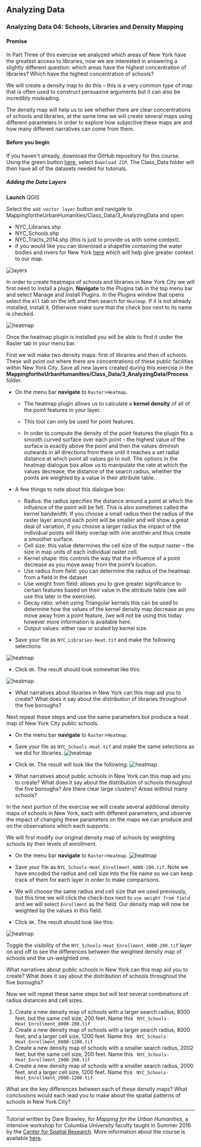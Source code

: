 ## Analyzing Data

### Analyzing Data 04: Schools, Libraries and Density Mapping
#### Premise

In Part Three of this exercise we analyzed which areas of New York have the greatest access to libraries, now we are interested in answering a slightly different question: which areas have the highest concentration of libraries? Which have the highest concentration of schools? 

We will create a density map to do this – this is a very common type of map that is often used to construct persuasive arguments but it can also be incredibly misleading. 

The density map will help us to see whether there are clear concentrations of schools and libraries, at the same time we will create several maps using different parameters in order to explore how subjective these maps are and how many different narratives can come from them.

#### Before you begin
If you haven't already, download the GitHub repository for this course. Using the green button [here](https://github.com/CenterForSpatialResearch/MappingForTheUrbanHumanities), select `Download ZIP`. The Class_Data folder will then have all of the datasets needed for tutorials. 

##### Adding the Data Layers

**Launch** QGIS

Select the `add vector layer` button and navigate to MappingfortheUrbanHumanities/Class_Data/3_AnalyzingData and open: 
* NYC_Libraries.shp
* NYC_Schools.shp
* NYC_Tracts_2014.shp (this is just to provide us with some context).
* if you would like you can download a shapefile containing the water bodies and rivers for New York [here](http://gis.ny.gov/gisdata/inventories/details.cfm?DSID=928) which will help give greater context to our map. 

![layers]( https://github.com/CenterForSpatialResearch/MappingForTheUrbanHumanities/blob/master/Tutorials/Images/AnalyzingData04/01_Layers.png)

In order to create heatmaps of schools and libraries in New York City we will first need to install a plugin. **Navigate** to the Plugins tab in the top menu bar and select Manage and Install Plugins. In the Plugins window that opens select the `All` tab on the left and then search for `Heatmap`. If it is not already installed, install it. Otherwise make sure that the check box next to its name is checked. 

![heatmap]( https://github.com/CenterForSpatialResearch/MappingForTheUrbanHumanities/blob/master/Tutorials/Images/AnalyzingData04/02_Heat.png)

Once the heatmap plugin is installed you will be able to find it under the Raster tab in your menu bar.

First we will make two density maps: first of libraries and then of schools. These will point out where there are concentrations of these public facilities within New York City. Save all new layers created during this exercise in the **MappingfortheUrbanHumanities/Class_Data/3_AnalyzingData/Process** folder.

* On the menu bar **navigate** to `Raster`>`Heatmap`. 
  * The heatmap plugin allows us to calculate a **kernel density** of all of the point features in your layer. 
  * This tool can only be used for point features. 

  * In order to compute the density of the point features the plugin fits a smooth curved surface over
each point – the highest value of the surface is exactly above the point and then the values diminish outwards in all directions from there until it reaches a set radial distance at which point all values go to null. The options in the heatmap dialogue box allow us to manipulate the rate at which the values decrease, the distance of the search radius, whether the points are weighted by a value in their attribute table. 

* A few things to note about this dialogue box: 
  * Radius:  the radius specifies the distance around a point at which the influence of the point will be felt. This is also sometimes called the kernel bandwidth. If you choose a small radius then the radius of the raster layer around each point will be smaller and will show a great deal of variation, if you choose a larger radius the impact of the individual points will likely overlap with one another and thus create a smoother surface. 
  * Cell size: this value determines the cell size of the output raster – the size in map units of each individual raster cell. 
  * Kernel shape: this controls the way that the influence of a point decrease as you move away from the point’s location. 
  * Use radius from field: you can determine the radius of the heatmap from a field in the dataset
  * Use weight from field: allows you to give greater significance to certain features based on their value in the attribute table (we will use this later in the exercise).
  * Decay ratio: when using Triangular kernels this can be used to determine how the values of the kernel density map decrease as you move away from a point feature, (we will not be using this today however more information is available here.  
  * Output values: either raw or scaled by kernel size.  

* Save your file as `NYC_Libraries-Heat.tif` and make the following selections:

![heatmap]( https://github.com/CenterForSpatialResearch/MappingForTheUrbanHumanities/blob/master/Tutorials/Images/AnalyzingData04/03_library.png)

* Click `OK`. The result should look somewhat like this:

![heatmap]( https://github.com/CenterForSpatialResearch/MappingForTheUrbanHumanities/blob/master/Tutorials/Images/AnalyzingData04/04_result.png)

* What narratives about libraries in New York can this map aid you to create? What does it say about the distribution of libraries throughout the five boroughs? 


Next repeat these steps and use the same parameters but produce a heat map of New York City public schools. 

* On the menu bar **navigate** to `Raster`>`Heatmap`. 
* Save your file as `NYC_Schools-Heat.tif` and make the same selections as we did for libraries. 
![heatmap]( https://github.com/CenterForSpatialResearch/MappingForTheUrbanHumanities/blob/master/Tutorials/Images/AnalyzingData04/05.png)
* Click `OK`. The result will look like the following: 
![heatmap]( https://github.com/CenterForSpatialResearch/MappingForTheUrbanHumanities/blob/master/Tutorials/Images/AnalyzingData04/06.png)

* What narratives about public schools in New York can this map aid you to create? What does it say about the distribution of schools throughout the five boroughs? Are there clear large clusters? Areas without many schools?

In the next portion of the exercise we will create several additional density maps of schools in New York, each with different parameters, and observe the impact of changing these parameters on the maps we can produce and on the observations which each supports. 

We will first modify our original density map of schools by weighting schools by their levels of enrollment.
* On the menu bar **navigate** to `Raster`>`Heatmap`. 
![heatmap]( https://github.com/CenterForSpatialResearch/MappingForTheUrbanHumanities/blob/master/Tutorials/Images/AnalyzingData04/07.png)

* Save your file as `NYC_Schools-Heat_Enrollment_4000-200.tif`. Note we have encoded the radius and cell size into the file name so we can keep track of them for each layer in order to make comparisons. 

* We will choose the same radius and cell size that we used previously, but this time we will click the check-box next to `use weight from field` and we will select `Enrollment` as the field. Our density map will now be weighted by the values in this field.  

* Click `OK`. The result should look like this: 

![heatmap]( https://github.com/CenterForSpatialResearch/MappingForTheUrbanHumanities/blob/master/Tutorials/Images/AnalyzingData04/08.png)

Toggle the visibility of the `NYC_Schools-Heat_Enrollment_4000-200.tif` layer on and off to see the differences between the weighted density map of schools and the un-weighted one. 

What narratives about public schools in New York can this map aid you to create? What does it say about the distribution of schools throughout the five boroughs? 

Now we will repeat these same steps but will test several combinations of radius distances and cell sizes.

1.	Create a new density map of schools with a larger search radius, 8000 feet, but the same cell size, 200 feet. Name this ` NYC_Schools-Heat_Enrollment_8000-200.tif`
2.	Create a new density map of schools with a larger search radius, 8000 feet, and a larger cell size, 1200 feet. Name this ` NYC_Schools-Heat_Enrollment_8000-1200.tif`
3.	Create a new density map of schools with a smaller search radius, 2002 feet, but the same cell size, 200 feet. Name this ` NYC_Schools-Heat_Enrollment_2000-200.tif`
4.	Create a new density map of schools with a smaller search radius, 2000 feet, and a larger cell size, 1200 feet. Name this ` NYC_Schools-Heat_Enrollment_2000-1200.tif`

What are the key differences between each of these density maps? What conclusions would each lead you to make about the spatial patterns of schools in New York City?  


______________________________________________________________________________________________________________

Tutorial written by Dare Brawley, for *Mapping for the Urban Humanities*, a intensive workshop for Columbia University faculty taught in Summer 2016 by the [Center for Spatial Research](http://c4sr.columbia.edu). More information about the course is available [here](http://c4sr.columbia.edu/courses/mapping-urban-humanities-summer-bootcamp).
